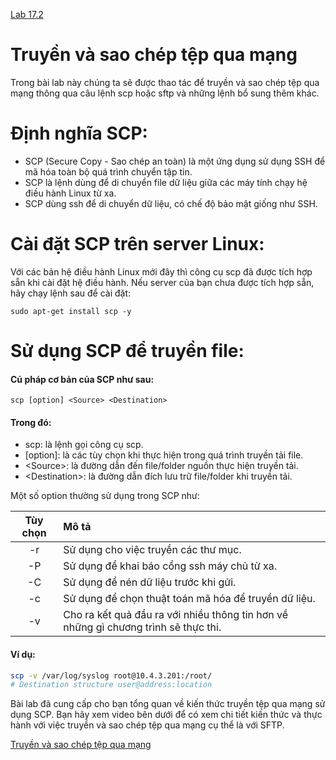 [Lab 17.2](https://docs.google.com/document/d/1EBRo2T5kgAarWhmGK-X4PEs6eZ6m2iIHD1NkUnhVW7U/edit)

# Truyền và sao chép tệp qua mạng

Trong bài lab này chúng ta sẽ được thao tác để truyền và sao chép tệp qua mạng thông qua câu lệnh scp hoặc sftp và những lệnh bổ sung thêm khác.

# Định nghĩa SCP:

- SCP (Secure Copy - Sao chép an toàn) là một ứng dụng sử dụng SSH để mã hóa toàn bộ quá trình chuyển tập tin.
- SCP là lệnh dùng để di chuyển file dữ liệu giữa các máy tính chạy hệ điều hành Linux từ xa.
- SCP dùng ssh để di chuyển dữ liệu, có chế độ bảo mật giống như SSH.

# Cài đặt SCP trên server Linux:

Với các bản hệ điều hành Linux mới đây thì công cụ scp đã được tích hợp sẵn khi cài đặt hệ điều hành. Nếu server của bạn chưa được tích hợp sẵn, hãy chạy lệnh sau để cài đặt:

`sudo apt-get install scp -y`

# Sử dụng SCP để truyền file:

#### Cú pháp cơ bản của SCP như sau:

`scp [option] <Source> <Destination>`

#### Trong đó:

- scp: là lệnh gọi công cụ scp.
- [option]: là các tùy chọn khi thực hiện trong quá trình truyền tải file.
- <Source\>: là đường dẫn đến file/folder nguồn thực hiện truyền tải.
- <Destination\>: là đường dẫn đích lưu trữ file/folder khi truyền tải.

Một số option thường sử dụng trong SCP như:

| Tùy chọn | Mô tả                                                                               |
| :------: | :---------------------------------------------------------------------------------- |
|    -r    | Sử dụng cho việc truyền các thư mục.                                                |
|    -P    | Sử dụng để khai báo cổng ssh máy chủ từ xa.                                         |
|    -C    | Sử dụng để nén dữ liệu trước khi gửi.                                               |
|    -c    | Sử dụng để chọn thuật toán mã hóa để truyền dữ liệu.                                |
|    -v    | Cho ra kết quả đầu ra với nhiều thông tin hơn về những gì chương trình sẽ thực thi. |

#### Ví dụ:

```sh
scp -v /var/log/syslog root@10.4.3.201:/root/
# Destination structure user@address:location
```

Bài lab đã cung cấp cho bạn tổng quan về kiến thức truyền tệp qua mạng sử dụng SCP. Bạn hãy xem video bên dưới để có xem chi tiết kiến thức và thực hành với việc truyền và sao chép tệp qua mạng cụ thể là với SFTP.

[Truyền và sao chép tệp qua mạng](https://funix.udemy.com/course/learn-linux-in-5-days/learn/lecture/1417760#overview)
